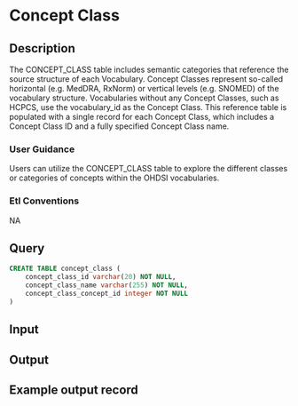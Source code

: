 <!---->

# Concept Class

## Description
The CONCEPT_CLASS table includes semantic categories that reference the source structure of each Vocabulary. Concept Classes represent so-called horizontal (e.g. MedDRA, RxNorm) or vertical levels (e.g. SNOMED) of the vocabulary structure. Vocabularies without any Concept Classes, such as HCPCS, use the vocabulary_id as the Concept Class. This reference table is populated with a single record for each Concept Class, which includes a Concept Class ID and a fully specified Concept Class name.


### User Guidance
Users can utilize the CONCEPT_CLASS table to explore the different classes or categories of concepts within the OHDSI vocabularies.

### Etl Conventions
NA

## Query
```sql
CREATE TABLE concept_class (
	concept_class_id varchar(20) NOT NULL,
	concept_class_name varchar(255) NOT NULL,
	concept_class_concept_id integer NOT NULL
)
```

## Input


## Output


## Example output record


